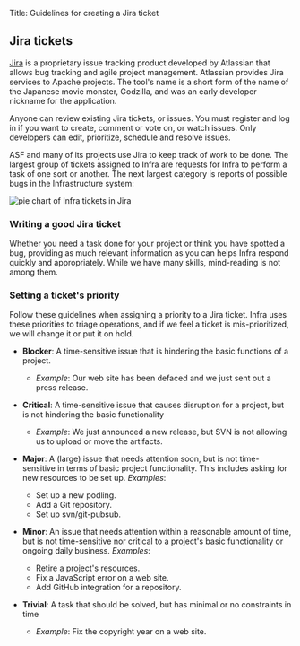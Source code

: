 Title: Guidelines for creating a Jira ticket

## Jira tickets

<a href="https://issues.apache.org/jira" target="_blank">Jira</a> is a proprietary issue tracking product developed by Atlassian that allows bug tracking and agile project management. Atlassian provides Jira services to Apache projects. The tool's name is a short form of the name of the Japanese movie monster, Godzilla, and was an early developer nickname for the application.

Anyone can review existing Jira tickets, or issues. You must register and log in if you want to create, comment or vote on, or watch issues. Only developers can edit, prioritize, schedule and resolve issues.

ASF and many of its projects use Jira to keep track of work to be done. The largest group of tickets assigned to Infra are requests for Infra to perform a task of one sort or another. The next largest category is reports of possible bugs in the Infrastructure system:

![pie chart of Infra tickets in Jira](/images/infra-jira450.png)

### Writing a good Jira ticket
Whether you need a task done for your project or think you have spotted a bug, providing as much relevant information as you can helps Infra respond quickly and appropriately. While we have many skills, mind-reading is not among them. 

### Setting a ticket's priority

Follow these guidelines when assigning a priority to a Jira ticket. Infra uses these priorities to triage operations, and if we feel a ticket is mis-prioritized, we will change it or put it on hold.

- **Blocker**: A time-sensitive issue that is hindering the basic functions of a project.
  - *Example*: Our web site has been defaced and we just sent out a press release.


- **Critical**: A time-sensitive issue that causes disruption for a project, but is not hindering the basic functionality
  - *Example*: We just announced a new release, but SVN is not allowing us to upload or move the artifacts.


- **Major**: A (large) issue that needs attention soon, but is not time-sensitive in terms of basic project functionality. This includes asking for new resources to be set up. *Examples*:
   - Set up a new podling.
   - Add a Git repository.
   - Set up svn/git-pubsub.


- **Minor**: An issue that needs attention within a reasonable amount of time, but is not time-sensitive nor critical to a project's basic functionality or ongoing daily business. *Examples*:
  - Retire a project's resources.
  - Fix a JavaScript error on a web site.
  - Add GitHub integration for a repository.


- **Trivial**: A task that should be solved, but has minimal or no constraints in time
  - *Example*: Fix the copyright year on a web site.
